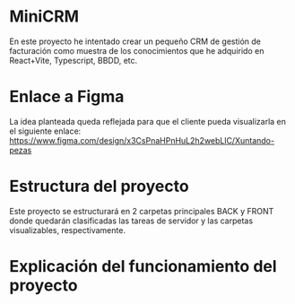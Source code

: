 # MiniCRM
En este proyecto he intentado crear un pequeño CRM de gestión de facturación como muestra de los conocimientos que he adquirido en React+Vite, Typescript, BBDD, etc.

# Enlace a Figma
La idea planteada queda reflejada para que el cliente pueda visualizarla en el siguiente enlace:
https://www.figma.com/design/x3CsPnaHPnHuL2h2webLlC/Xuntando-pezas

# Estructura del proyecto
Este proyecto se estructurará en 2 carpetas principales BACK y FRONT donde quedarán clasificadas las tareas de servidor y las carpetas visualizables, respectivamente.

# Explicación del funcionamiento del proyecto
